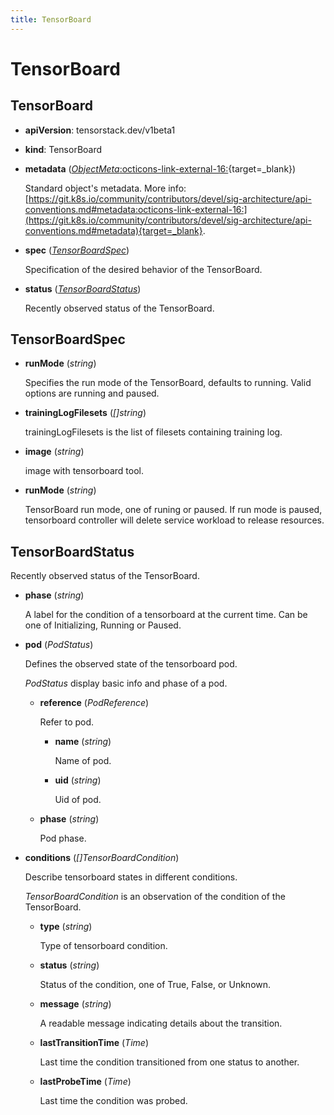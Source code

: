 ```yaml
---
title: TensorBoard
---
```


# TensorBoard

## TensorBoard

* **apiVersion**: tensorstack.dev/v1beta1
* **kind**: TensorBoard
* **metadata** ([*ObjectMeta*:octicons-link-external-16:](https://kubernetes.io/docs/reference/kubernetes-api/common-definitions/object-meta/#ObjectMeta){target=_blank})

    Standard object's metadata. More info: [https://git.k8s.io/community/contributors/devel/sig-architecture/api-conventions.md#metadata:octicons-link-external-16:](https://git.k8s.io/community/contributors/devel/sig-architecture/api-conventions.md#metadata){target=_blank}.

* **spec** ([*TensorBoardSpec*](#tensorboardspec))

    Specification of the desired behavior of the TensorBoard.

* **status** ([*TensorBoardStatus*](#tensorboardstatus))

    Recently observed status of the TensorBoard.

## TensorBoardSpec

* **runMode** (*string*)

    Specifies the run mode of the TensorBoard, defaults to running. Valid options are running and paused.

* **trainingLogFilesets** (*[]string*)

    trainingLogFilesets is the list of filesets containing training log. 

* **image** (*string*)

    image with tensorboard tool.

* **runMode** (*string*)

    TensorBoard run mode, one of runing or paused. If run mode is paused, tensorboard controller will delete service workload to release resources.

## TensorBoardStatus

Recently observed status of the TensorBoard.

* **phase** (*string*)

    A label for the condition of a tensorboard at the current time. Can be one of Initializing, Running or Paused.

* **pod** (*PodStatus*)

    Defines the observed state of the tensorboard pod.

    *PodStatus* display basic info and phase of a pod.

    * **reference** (*PodReference*)

        Refer to pod.

        * **name** (*string*)

            Name of pod.

        * **uid** (*string*)

            Uid of pod.

    * **phase** (*string*)

        Pod phase.

* **conditions** (*[]TensorBoardCondition*)

    Describe tensorboard states in different conditions.

    *TensorBoardCondition* is an observation of the condition of the TensorBoard.

    * **type** (*string*)

        Type of tensorboard condition.

    * **status** (*string*)

        Status of the condition, one of True, False, or Unknown.

    * **message** (*string*)

        A readable message indicating details about the transition.

    * **lastTransitionTime** (*Time*)

        Last time the condition transitioned from one status to another.

    * **lastProbeTime** (*Time*)

        Last time the condition was probed.
